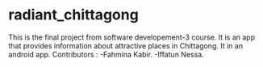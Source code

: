 # radiant_chittagong
This is the final project from software developement-3 course.
It is an app that provides information about attractive places in Chittagong.
It in an android app.
Contributors :
-Fahmina Kabir.
-Iffatun Nessa.
